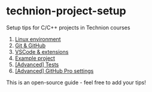 # technion-project-setup
Setup tips for C/C++ projects in Technion courses

1. [Linux environment](https://github.com/Cyanivde/technion-project-setup/wiki/1.-Linux-environment)
2. [Git & GitHub](https://github.com/Cyanivde/technion-project-setup/wiki/2.-Git-&-GitHub)
3. [VSCode & extensions](https://github.com/Cyanivde/technion-project-setup/wiki/3.-VSCode-&-extensions)
4. [Example project](https://github.com/Cyanivde/technion-project-setup/wiki/4.-Example-project)
5. [[Advanced] Tests](https://github.com/Cyanivde/technion-project-setup/wiki/5.-%5BAdvanced%5D-Tests)
6. [[Advanced] GitHub Pro settings](https://github.com/Cyanivde/technion-project-setup/wiki/6.-%5BAdvanced%5D-GitHub-Pro-settings)

This is an open-source guide - feel free to add your tips!
